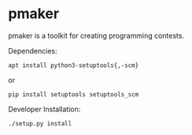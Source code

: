 pmaker
======

pmaker is a toolkit for creating programming contests.

Dependencies:

```
apt install python3-setuptools{,-scm}
```

or

```
pip install setuptools setuptools_scm
```

Developer Installation:

```
./setup.py install
```
